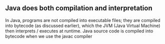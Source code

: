 ## Java does both compilation and interpretation ## 
In Java, programs are not compiled into executable files; they are compiled into bytecode (as discussed earlier), which the JVM (Java Virtual Machine) then interprets / executes at runtime. Java source code is compiled into bytecode when we use the javac compiler
